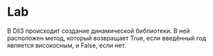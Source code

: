 # Lab
В Dll3 происходит создание динамической библиотеки. В ней расположен метод, который возвращает True, если введённый год является високосным, и False, если нет.
